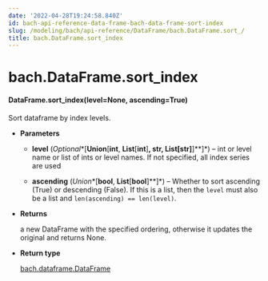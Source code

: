 ```yaml
---
date: '2022-04-28T19:24:58.840Z'
id: bach-api-reference-data-frame-bach-data-frame-sort-index
slug: /modeling/bach/api-reference/DataFrame/bach.DataFrame.sort_/
title: bach.DataFrame.sort_index
---
```


# bach.DataFrame.sort_index


#### DataFrame.sort_index(level=None, ascending=True)
Sort dataframe by index levels.


* **Parameters**

    
    * **level** (*Optional**[**Union**[**int**, **List**[**int**]**, **str**, **List**[**str**]**]**]*) – int or level name or list of ints or level names.
    If not specified, all index series are used


    * **ascending** (*Union**[**bool**, **List**[**bool**]**]*) – Whether to sort ascending (True) or descending (False). If this is a list, then the
    `level` must also be a list and `len(ascending) == len(level)`.



* **Returns**

    a new DataFrame with the specified ordering,
    otherwise it updates the original and returns None.



* **Return type**

    [bach.dataframe.DataFrame](/docs/modeling/bach/api-reference/DataFrame/bach.DataFrame/#bach.DataFrame)


<!-- !! processed by numpydoc !! -->

